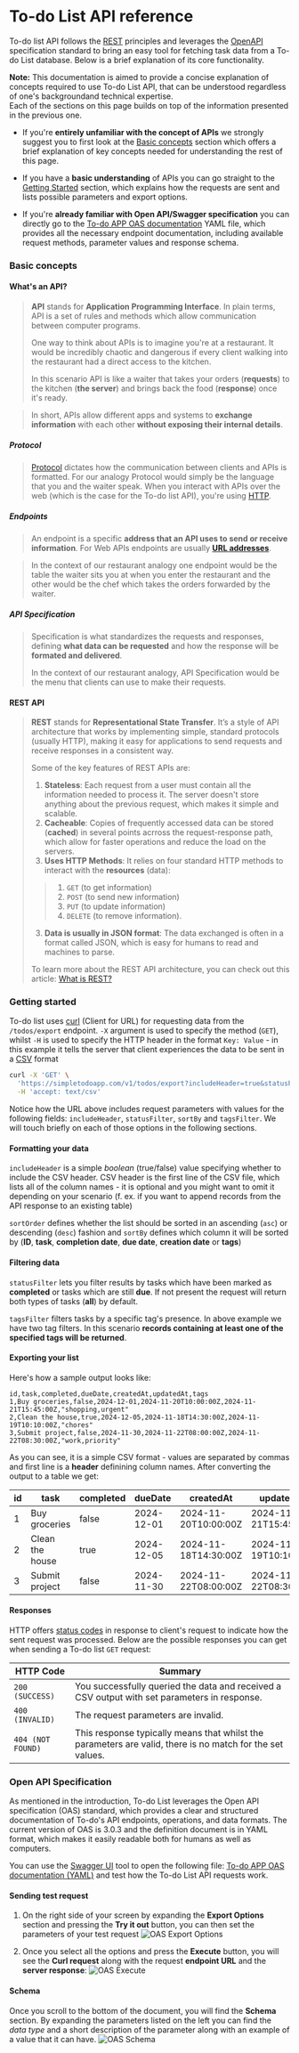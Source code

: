 # To-do List API reference

To-do list API follows the [REST](https://en.wikipedia.org/wiki/REST) principles and leverages the [OpenAPI](https://swagger.io/specification/) specification standard to bring an easy tool for fetching task data from a To-do List database.
Below is a brief explanation of its core functionality.

**Note:** This documentation is aimed to provide a concise explanation of concepts required to use To-do List API, that can be understood regardless of one's backgroundand technical expertise. \
Each of the sections on this page builds on top of the information presented in the previous one.

- If you're **entirely unfamiliar with the concept of APIs** we strongly suggest you to first look at the [Basic concepts](#basic-concepts) section which offers a brief explanation of key concepts needed for understanding the rest of this page.

- If you have a **basic understanding** of APIs you can go straight to the [Getting Started](#getting-started) section, which explains how the requests are sent and lists possible parameters and export options.

- If you're **already familiar with Open API/Swagger specification** you can directly go to the [To-do APP OAS documentation](./todo-app-api.yaml) YAML file, which provides all the necessary endpoint documentation, including available request methods, parameter values and response schema.

### Basic concepts
#### What's an API?
> **API** stands for **Application Programming Interface**. In plain terms, API is a set of rules and methods which allow communication between computer programs.
>
> One way to think about APIs is to imagine you're at a restaurant. It would be incredibly chaotic and dangerous if every client walking into the restaurant had a direct access to the kitchen.
> 
> In this scenario API is like a waiter that takes your orders (**requests**) to the kitchen (**the server**) and brings back the food (**response**) once it's ready.

> In short, APIs allow different apps and systems to **exchange information** with each other **without exposing their internal details**. 
##### Protocol
> [Protocol](https://en.wikipedia.org/wiki/Communication_protocol) dictates how the communication between clients and APIs is formatted.
> For our analogy Protocol would simply be the language that you and the waiter speak.
> When you interact with APIs over the web (which is the case for the To-do list API), you're using [HTTP](https://en.wikipedia.org/wiki/HTTP).
##### Endpoints
> An endpoint is a specific **address that an API uses to send or receive information**. For Web APIs endpoints are usually [**URL addresses**](https://en.wikipedia.org/wiki/URL).

> In the context of our restaurant analogy one endpoint would be the table the waiter sits you at when you enter the restaurant and the other would be the chef  which takes the orders forwarded by the waiter.

##### API Specification
> Specification is what standardizes the requests and responses, defining **what data can be requested** and how the response will be **formated and delivered**.
> 
> In the context of our restaurant analogy, API Specification would be the menu that clients can use to make their requests.

#### REST API
> **REST** stands for **Representational State Transfer**. It’s a style of API architecture that works by implementing simple, standard protocols (usually HTTP), making it easy for applications to send requests and receive responses in a consistent way.
> 
> Some of the key features of REST APIs are:
> 1. **Stateless**: Each request from a user must contain all the information needed to process it. The server doesn't store anything about the previous request, which makes it simple and scalable.
> 2. **Cacheable**: Copies of frequently accessed data can be stored (**cached**) in several points acrross the request-response path, which allow for faster operations and reduce the load on the servers.
> 2. **Uses HTTP Methods**: It relies on four standard HTTP methods to interact with the **resources** (data):
>> 	1. `GET` (to get information)
>> 	2. `POST` (to send new information)
>> 	3. `PUT` (to update information)
>> 	4. `DELETE` (to remove information).
> 3. **Data is usually in JSON format**: The data exchanged is often in a format called JSON, which is easy for humans to read and machines to parse.
>
> To learn more about the REST API architecture, you can check out this article: [What is REST?](https://restfulapi.net/)

### Getting started

To-do list uses [curl](https://curl.se/) (Client for URL) for requesting data from the <code>/todos/export</code> endpoint. `-X` argument is used to specify the method (`GET`), whilst `-H` is used to specify the HTTP header in the format `Key: Value` - in this example it tells the server that client experiences the data to be sent in a [CSV](https://www.ietf.org/rfc/rfc4180.txt) format

```bash
curl -X 'GET' \
  'https://simpletodoapp.com/v1/todos/export?includeHeader=true&statusFilter=all&sortBy=id&sortOrder=asc&tagsFilter=urgent&tagsFilter=shopping' \
  -H 'accept: text/csv'
```

Notice how the URL above includes request parameters with values for the following fields: <code>includeHeader</code>, <code>statusFilter</code>, <code>sortBy</code> and <code>tagsFilter</code>.
We will touch briefly on each of those options in the following sections.

#### Formatting your data
<code>includeHeader</code> is a simple *boolean* (true/false) value specifying whether to include the CSV header. CSV header is the first line of the CSV file, which lists all of the column names - it is optional and you might want to omit it depending on your scenario (f. ex. if you want to append records from the API response to an existing table)

<code>sortOrder</code> defines whether the list should be sorted in an ascending (<code>asc</code>) or descending (<code>desc</code>) fashion and <code>sortBy</code> defines which column it will be sorted by (**ID**, **task**, **completion date**, **due date**, **creation date** or **tags**)
#### Filtering data
<code>statusFilter</code> lets you filter results by tasks which have been marked as **completed** or tasks which are still **due**. If not present the request will return both types of tasks (**all**) by default.

<code>tagsFilter</code> filters tasks by a specific tag's presence. In above example we have two tag filters.
In this scenario **records containing at least one of the specified tags will be returned**.
#### Exporting your list
Here's how a sample output looks like:

```
id,task,completed,dueDate,createdAt,updatedAt,tags
1,Buy groceries,false,2024-12-01,2024-11-20T10:00:00Z,2024-11-21T15:45:00Z,"shopping,urgent"
2,Clean the house,true,2024-12-05,2024-11-18T14:30:00Z,2024-11-19T10:10:00Z,"chores"
3,Submit project,false,2024-11-30,2024-11-22T08:00:00Z,2024-11-22T08:30:00Z,"work,priority"
```

As you can see, it is a simple CSV format - values are separated by commas and first line is a **header** definining column names.
After converting the output to a table we get:

| id  | task            | completed | dueDate    | createdAt            | updatedAt            | tags            |
| --- | --------------- | --------- | ---------- | -------------------- | -------------------- | --------------- |
| 1   | Buy groceries   | false     | 2024-12-01 | 2024-11-20T10:00:00Z | 2024-11-21T15:45:00Z | shopping,urgent |
| 2   | Clean the house | true      | 2024-12-05 | 2024-11-18T14:30:00Z | 2024-11-19T10:10:00Z | chores          |
| 3   | Submit project  | false     | 2024-11-30 | 2024-11-22T08:00:00Z | 2024-11-22T08:30:00Z | work,priority   |

#### Responses

HTTP offers [status codes](https://www.iana.org/assignments/http-status-codes/http-status-codes.xhtml) in response to client's request to indicate how the sent request was processed.
Below are the possible responses you can get when sending a To-do list `GET` request:

| HTTP Code |Summary                                                                                       |
| ----------------- | --------------------------------------------------------------------------------------------------------- |
| `200 (SUCCESS)`   | You successfully queried the data and received a CSV output with set parameters in response.              |
| `400 (INVALID)`   | The request parameters are invalid.                                                                       |
| `404 (NOT FOUND)` | This response typically means that whilst the parameters are valid, there is no match for the set values. |

### Open API Specification

As mentioned in the introduction, To-do List leverages the Open API specification (OAS) standard, which provides a clear and structured documentation of To-do's API endpoints, operations, and data formats. The current version of OAS is 3.0.3 and the definition document is in YAML format, which makes it easily readable both for humans as well as computers.

You can use the [Swagger UI](https://editor.swagger.io/) tool to open the following file: [To-do APP OAS documentation (YAML)](./todo-app-api.yaml) and test how the To-do List API requests work.
#### Sending test request
1. On the right side of your screen by expanding the **Export Options** section and pressing the **Try it out** button, you can then set the parameters of your test request
![OAS Export Options](./images/OAS1.png)

2. Once you select all the options and press the **Execute** button, you will see the **Curl request** along with the request **endpoint URL** and the **server response**:
![OAS Execute](./images/OAS2.png)

#### Schema
Once you scroll to the bottom of the document, you will find the **Schema** section.
By expanding the parameters listed on the left you can find the *data type* and a short description of the parameter along with an example of a value that it can have.
![OAS Schema](./images/OAS3.png)
